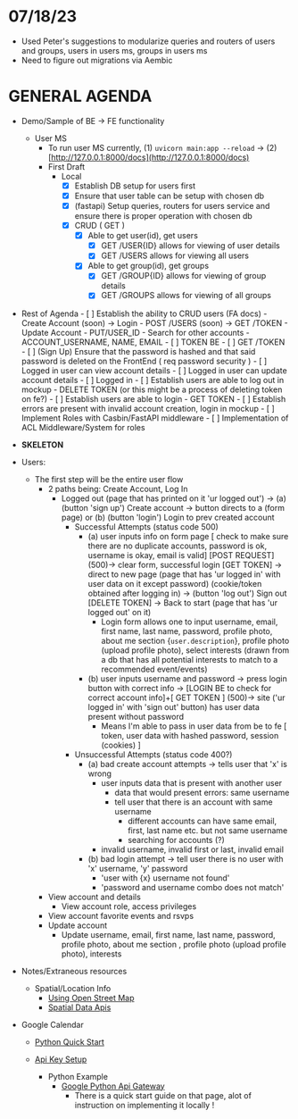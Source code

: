 # 07/18/23
- Used Peter's suggestions to modularize queries and routers of users and groups, users in users ms, groups in users ms
- Need to figure out migrations via Aembic


# GENERAL AGENDA
- Demo/Sample of BE -> FE functionality
    - User MS
        - To run user MS currently, (1) `uvicorn main:app --reload` -> (2) [http://127.0.0.1:8000/docs](http://127.0.0.1:8000/docs)
        - First Draft
            - Local
                - [x] Establish DB setup for users first
                - [x] Ensure that user table can be setup with chosen db
                - [x] (fastapi) Setup queries, routers for users service and ensure there is proper operation with chosen db
                - [x] CRUD ( GET )
                    - [x] Able to get user(id), get users
                        - [x] GET /USER{ID} allows for viewing of user details
                        - [x] GET /USERS allows for viewing all users
                    - [x] Able to get group(id), get groups
                        - [x] GET /GROUP{ID} allows for viewing of group details
                        - [x] GET /GROUPS allows for viewing of all groups
- Rest of Agenda
            - [ ] Establish the ability to CRUD users (FA docs)
                - Create Account (soon) -> Login
                    - POST /USERS (soon) -> GET /TOKEN
                - Update Account
                    - PUT/USER_ID
                - Search for other accounts
                    - ACCOUNT_USERNAME, NAME, EMAIL
            - [ ] TOKEN BE
                - [ ] GET /TOKEN
                - [ ] (Sign Up) Ensure that the password is hashed and that said password is deleted on the FrontEnd ( req password security )
                - [ ] Logged in user can view account details
                - [ ] Logged in user can update account details
                - [ ] Logged in
            - [ ] Establish users are able to log out in mockup
                - DELETE TOKEN (or this might be a process of deleting token on fe?)
            - [ ] Establish users are able to login
                - GET TOKEN
            - [ ] Establish errors are present with invalid account creation, login in mockup
        - [ ] Implement Roles with Casbin/FastAPI middleware
            - [ ] Implementation of ACL Middleware/System for roles

- __SKELETON__
- Users:
    - The first step will be the entire user flow
        - 2 paths being: Create Account, Log In
            - Logged out (page that has printed on it 'ur logged out') -> (a) (button 'sign up') Create account -> button directs to a (form page) or (b) (button 'login') Login to prev created account
                - Successful Attempts (status code 500)
                    - (a) user inputs info on form page [ check to make sure there are no duplicate accounts, password is ok, username is okay, email is valid] [POST REQUEST] (500)-> clear form, successful login [GET TOKEN] -> direct to new page (page that has 'ur logged in' with user data on it except password) (cookie/token obtained after logging in) -> (button 'log out') Sign out [DELETE TOKEN] -> Back to start (page that has 'ur logged out' on it)
                        - Login form allows one to input username, email, first name, last name, password, profile photo, about me section {`user.description`}, profile photo (upload profile photo), select interests (drawn from a db that has all potential interests to match to a recommended event/events)
                    - (b) user inputs username and password -> press login button with correct info -> [LOGIN BE to check for correct account info]+[ GET TOKEN ] (500)-> site ('ur logged in' with 'sign out' button) has user data present without password
                        - Means I'm able to pass in user data from be to fe [ token, user data with hashed password, session (cookies) ]
                - Unsuccessful Attempts (status code 400?)
                    - (a) bad create account attempts -> tells user that 'x' is wrong
                        - user inputs data that is present with another user
                            - data that would present errors: same username
                            - tell user that there is an account with same username
                                - different accounts can have same email, first, last name etc. but not same username
                                - searching for accounts (?)
                        - invalid username, invalid first or last, invalid email
                    - (b) bad login attempt -> tell user there is no user with 'x' username, 'y' password
                        - 'user with {x} username not found'
                        - 'password and username combo does not match'
        - View account and details
            - View account role, access privileges
        - View account favorite events and rsvps
        - Update account
            - Update username, email, first name, last name, password, profile photo, about me section , profile photo (upload profile photo), interests

- Notes/Extraneous resources
    - Spatial/Location Info
        - [Using Open Street Map](https://wiki.openstreetmap.org/wiki/Using_OpenStreetMap#Web_applications)
        - [Spatial Data Apis](https://www.reddit.com/r/gis/comments/tb5rcq/what_are_some_of_your_favorite_apis_that_expose/)

- Google Calendar
    - [Python Quick Start](https://developers.google.com/calendar/api/quickstart/python)

    - [Api Key Setup](https://stackoverflow.com/questions/50881005/google-sheet-api-message-the-request-is-missing-a-valid-api-key)

        - Python Example
            - [Google Python Api Gateway](https://github.com/googleapis/python-api-gateway)
                - There is a quick start guide on that page, alot of instruction on implementing it locally !

